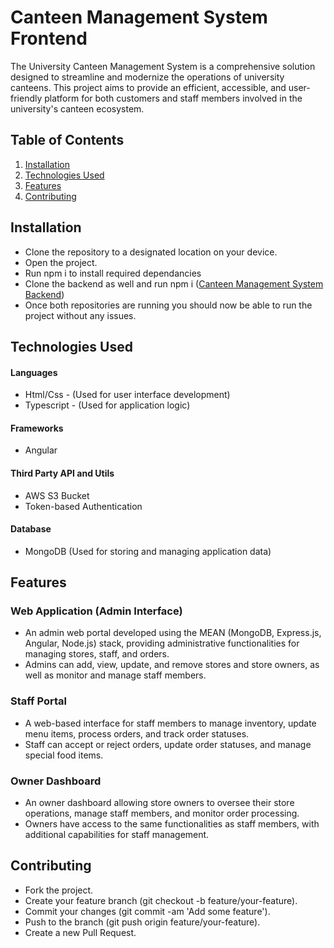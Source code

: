 # Canteen Management System Frontend

The University Canteen Management System is a comprehensive solution designed to streamline and modernize the operations of university canteens. This project aims to provide an efficient, accessible, and user-friendly platform for both customers and staff members involved in the university's canteen ecosystem.

## Table of Contents

1. [Installation](#installation)
2. [Technologies Used](#technologies-used)
3. [Features](#features)
4. [Contributing](#contributing)


## Installation

- Clone the repository to a designated location on your device.
- Open the project.
- Run npm i to install required dependancies
- Clone the backend as well and run npm i ([Canteen Management System Backend](https://github.com/thenura442/Canteen-Management-System-Backend/))
- Once both repositories are running you should now be able to run the project without any issues.


## Technologies Used

#### Languages

- Html/Css - (Used for user interface development)
- Typescript - (Used for application logic)

#### Frameworks

- Angular

#### Third Party API and Utils

- AWS S3 Bucket
- Token-based Authentication


#### Database

- MongoDB (Used for storing and managing application data)

## Features

### Web Application (Admin Interface)

- An admin web portal developed using the MEAN (MongoDB, Express.js, Angular, Node.js) stack, providing administrative functionalities for managing stores, staff, and orders.
- Admins can add, view, update, and remove stores and store owners, as well as monitor and manage staff members.

### Staff Portal

- A web-based interface for staff members to manage inventory, update menu items, process orders, and track order statuses.
- Staff can accept or reject orders, update order statuses, and manage special food items.

### Owner Dashboard

- An owner dashboard allowing store owners to oversee their store operations, manage staff members, and monitor order processing.
- Owners have access to the same functionalities as staff members, with additional capabilities for staff management.


## Contributing

- Fork the project.
- Create your feature branch (git checkout -b feature/your-feature).
- Commit your changes (git commit -am 'Add some feature').
- Push to the branch (git push origin feature/your-feature).
- Create a new Pull Request.
